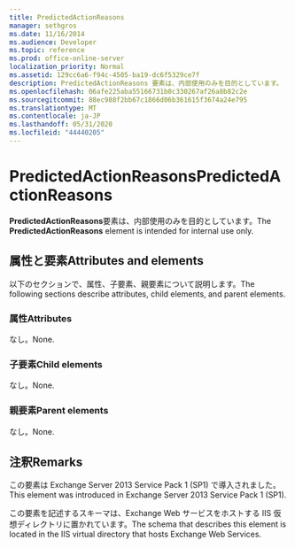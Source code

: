 ```yaml
---
title: PredictedActionReasons
manager: sethgros
ms.date: 11/16/2014
ms.audience: Developer
ms.topic: reference
ms.prod: office-online-server
localization_priority: Normal
ms.assetid: 129cc6a6-f94c-4505-ba19-dc6f5329ce7f
description: PredictedActionReasons 要素は、内部使用のみを目的としています。
ms.openlocfilehash: 06afe225aba55166731b0c330267af26a8b82c2e
ms.sourcegitcommit: 88ec988f2bb67c1866d06b361615f3674a24e795
ms.translationtype: MT
ms.contentlocale: ja-JP
ms.lasthandoff: 05/31/2020
ms.locfileid: "44440205"
---
```

# <a name="predictedactionreasons"></a><span data-ttu-id="c418b-103">PredictedActionReasons</span><span class="sxs-lookup"><span data-stu-id="c418b-103">PredictedActionReasons</span></span>

<span data-ttu-id="c418b-104">**PredictedActionReasons**要素は、内部使用のみを目的としています。</span><span class="sxs-lookup"><span data-stu-id="c418b-104">The **PredictedActionReasons** element is intended for internal use only.</span></span> 

## <a name="attributes-and-elements"></a><span data-ttu-id="c418b-105">属性と要素</span><span class="sxs-lookup"><span data-stu-id="c418b-105">Attributes and elements</span></span>

<span data-ttu-id="c418b-106">以下のセクションで、属性、子要素、親要素について説明します。</span><span class="sxs-lookup"><span data-stu-id="c418b-106">The following sections describe attributes, child elements, and parent elements.</span></span>
  
### <a name="attributes"></a><span data-ttu-id="c418b-107">属性</span><span class="sxs-lookup"><span data-stu-id="c418b-107">Attributes</span></span>

<span data-ttu-id="c418b-108">なし。</span><span class="sxs-lookup"><span data-stu-id="c418b-108">None.</span></span>
  
### <a name="child-elements"></a><span data-ttu-id="c418b-109">子要素</span><span class="sxs-lookup"><span data-stu-id="c418b-109">Child elements</span></span>

<span data-ttu-id="c418b-110">なし。</span><span class="sxs-lookup"><span data-stu-id="c418b-110">None.</span></span>
  
### <a name="parent-elements"></a><span data-ttu-id="c418b-111">親要素</span><span class="sxs-lookup"><span data-stu-id="c418b-111">Parent elements</span></span>

<span data-ttu-id="c418b-112">なし。</span><span class="sxs-lookup"><span data-stu-id="c418b-112">None.</span></span>
  
## <a name="remarks"></a><span data-ttu-id="c418b-113">注釈</span><span class="sxs-lookup"><span data-stu-id="c418b-113">Remarks</span></span>

<span data-ttu-id="c418b-114">この要素は Exchange Server 2013 Service Pack 1 (SP1) で導入されました。</span><span class="sxs-lookup"><span data-stu-id="c418b-114">This element was introduced in Exchange Server 2013 Service Pack 1 (SP1).</span></span>
  
<span data-ttu-id="c418b-115">この要素を記述するスキーマは、Exchange Web サービスをホストする IIS 仮想ディレクトリに置かれています。</span><span class="sxs-lookup"><span data-stu-id="c418b-115">The schema that describes this element is located in the IIS virtual directory that hosts Exchange Web Services.</span></span>
  

